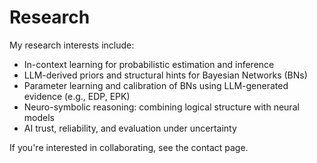 # Research

My research interests include:

- In-context learning for probabilistic estimation and inference
- LLM-derived priors and structural hints for Bayesian Networks (BNs)
- Parameter learning and calibration of BNs using LLM-generated evidence (e.g., EDP, EPK)
- Neuro-symbolic reasoning: combining logical structure with neural models
- AI trust, reliability, and evaluation under uncertainty

If you're interested in collaborating, see the contact page.
